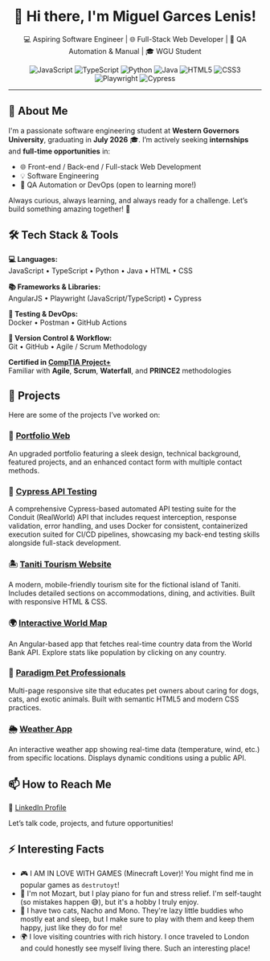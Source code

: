 <h1 align="center">👋 Hi there, I'm Miguel Garces Lenis!</h1>

<p align="center">
💻 Aspiring Software Engineer | 🌐 Full-Stack Web Developer | 🧪 QA Automation & Manual | 🎓  WGU Student 
</p>

<p align="center">
  <img src="https://img.shields.io/badge/JavaScript-F7DF1E?logo=javascript&logoColor=black" alt="JavaScript"/>
  <img src="https://img.shields.io/badge/TypeScript-3178C6?logo=typescript&logoColor=white" alt="TypeScript"/>
  <img src="https://img.shields.io/badge/Python-3776AB?logo=python&logoColor=white" alt="Python"/>
  <img src="https://img.shields.io/badge/Java-ED8B00?logo=java&logoColor=white" alt="Java"/>
  <img src="https://img.shields.io/badge/HTML5-E34F26?logo=html5&logoColor=white" alt="HTML5"/>
  <img src="https://img.shields.io/badge/CSS3-1572B6?logo=css3&logoColor=white" alt="CSS3"/>
  <img src="https://img.shields.io/badge/Playwright-2EAD33?logo=playwright&logoColor=white" alt="Playwright"/>
  <img src="https://img.shields.io/badge/Cypress-17202C?logo=cypress&logoColor=white" alt="Cypress"/>
</p>

---

## 📘 About Me

I'm a passionate software engineering student at **Western Governors University**, graduating in **July 2026** 🎓. I’m actively seeking **internships** and **full-time opportunities** in:

- 🌐 Front-end / Back-end / Full-stack Web Development  
- 💡 Software Engineering  
- 🔧 QA Automation or DevOps (open to learning more!)

Always curious, always learning, and always ready for a challenge. Let’s build something amazing together! 🚀

## 🛠️ Tech Stack & Tools

**💻 Languages:**  
JavaScript • TypeScript • Python • Java • HTML • CSS

**📚 Frameworks & Libraries:**  
AngularJS • Playwright (JavaScript/TypeScript) • Cypress

**🧪 Testing & DevOps:**  
Docker • Postman • GitHub Actions

**🔁 Version Control & Workflow:**  
Git • GitHub • Agile / Scrum Methodology

**Certified in [CompTIA Project+](https://www.credly.com/badges/922e12ff-b235-422b-9097-17107f79563e/public_url)**  
Familiar with **Agile**, **Scrum**, **Waterfall**, and **PRINCE2** methodologies  

## 🚀 Projects

Here are some of the projects I’ve worked on:

### 📁 [Portfolio Web](https://destrutoyt.github.io/MAGL-Portfolio)
An upgraded portfolio featuring a sleek design, technical background, featured projects, and an enhanced contact form with multiple contact methods.

### 🧪 [Cypress API Testing](https://github.com/destrutoyt/Cypress-API-Testing)
A comprehensive Cypress-based automated API testing suite for the Conduit (RealWorld) API that includes request interception, response validation, error handling, and uses Docker for consistent, containerized execution suited for CI/CD pipelines, showcasing my back-end testing skills alongside full-stack development.

### 🏝️ [Taniti Tourism Website](https://github.com/destrutoyt/Taniti-Website)
A modern, mobile-friendly tourism site for the fictional island of Taniti. Includes detailed sections on accommodations, dining, and activities. Built with responsive HTML & CSS.

### 🌍 [Interactive World Map](https://github.com/destrutoyt/Interactive-World-Map)
An Angular-based app that fetches real-time country data from the World Bank API. Explore stats like population by clicking on any country.

### 🐾 [Paradigm Pet Professionals](https://github.com/destrutoyt/Front-End-Project)
Multi-page responsive site that educates pet owners about caring for dogs, cats, and exotic animals. Built with semantic HTML5 and modern CSS practices.

### 🌦️ [Weather App](https://github.com/destrutoyt/Weather_App)
An interactive weather app showing real-time data (temperature, wind, etc.) from specific locations. Displays dynamic conditions using a public API.


## 📫 How to Reach Me

🔗 [LinkedIn Profile](https://www.linkedin.com/in/miguelgarcesl/)

Let’s talk code, projects, and future opportunities!


## ⚡ Interesting Facts

- 🎮 I AM IN LOVE WITH GAMES (Minecraft Lover)! You might find me in popular games as `destrutoyt`!
- 🎹 I'm not Mozart, but I play piano for fun and stress relief. I'm self-taught (so mistakes happen 😅), but it's a hobby I truly enjoy.
- 🐾 I have two cats, Nacho and Mono. They're lazy little buddies who mostly eat and sleep, but I make sure to play with them and keep them happy, just like they do for me!
- 🌍 I love visiting countries with rich history. I once traveled to London and could honestly see myself living there. Such an interesting place!

<!--
**destrutoyt/destrutoyt** is a ✨ _special_ ✨ repository because its `README.md` (this file) appears on your GitHub profile.
-->
